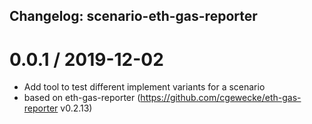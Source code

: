 ## Changelog: scenario-eth-gas-reporter

# 0.0.1 / 2019-12-02

- Add tool to test different implement variants for a scenario
- based on eth-gas-reporter (https://github.com/cgewecke/eth-gas-reporter v0.2.13)
